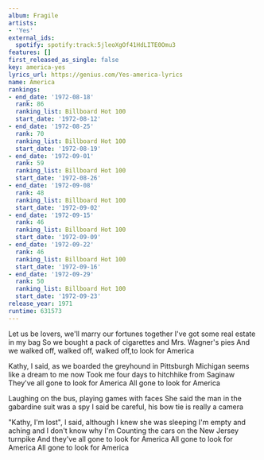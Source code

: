 ```yaml
---
album: Fragile
artists:
- 'Yes'
external_ids:
  spotify: spotify:track:5jleoXgOf41HdLITE0Omu3
features: []
first_released_as_single: false
key: america-yes
lyrics_url: https://genius.com/Yes-america-lyrics
name: America
rankings:
- end_date: '1972-08-18'
  rank: 86
  ranking_list: Billboard Hot 100
  start_date: '1972-08-12'
- end_date: '1972-08-25'
  rank: 70
  ranking_list: Billboard Hot 100
  start_date: '1972-08-19'
- end_date: '1972-09-01'
  rank: 59
  ranking_list: Billboard Hot 100
  start_date: '1972-08-26'
- end_date: '1972-09-08'
  rank: 48
  ranking_list: Billboard Hot 100
  start_date: '1972-09-02'
- end_date: '1972-09-15'
  rank: 46
  ranking_list: Billboard Hot 100
  start_date: '1972-09-09'
- end_date: '1972-09-22'
  rank: 46
  ranking_list: Billboard Hot 100
  start_date: '1972-09-16'
- end_date: '1972-09-29'
  rank: 50
  ranking_list: Billboard Hot 100
  start_date: '1972-09-23'
release_year: 1971
runtime: 631573
---
```

Let us be lovers, we'll marry our fortunes together
I've got some real estate in my bag
So we bought a pack of cigarettes and Mrs. Wagner's pies
And we walked off, walked off, walked off,to look for America

Kathy, I said, as we boarded the greyhound in Pittsburgh
Michigan seems like a dream to me now
Took me four days to hitchhike from Saginaw
They've all gone to look for America
All gone to look for America

Laughing on the bus, playing games with faces
She said the man in the gabardine suit was a spy
I said be careful, his bow tie is really a camera

"Kathy, I'm lost", I said, although I knew she was sleeping
I'm empty and aching and I don't know why I'm
Counting the cars on the New Jersey turnpike
And they've all gone to look for America
All gone to look for America
All gone to look for America
